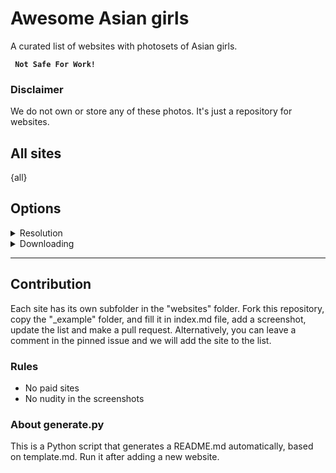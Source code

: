 # Awesome Asian girls

A curated list of websites with photosets of Asian girls.


<code> <b>Not Safe For Work!</b> </code>


### Disclaimer

We do not own or store any of these photos. It's just a repository for websites.

## All sites

{all}

## Options

<details>
  <summary>Resolution</summary>

### Original

{original}

### High

{high}

### Medium

{medium}

</details>

<details>
  <summary>Downloading</summary

{downloading}

</details>

---

## Contribution

Each site has its own subfolder in the "websites" folder. Fork this repository, copy the "_example" folder, and fill it in index.md file, add a screenshot, update the list and make a pull request. Alternatively, you can leave a comment in the pinned issue and we will add the site to the list.

### Rules

- No paid sites
- No nudity in the screenshots

### About generate.py

This is a Python script that generates a README.md automatically, based on template.md. Run it after adding a new website.